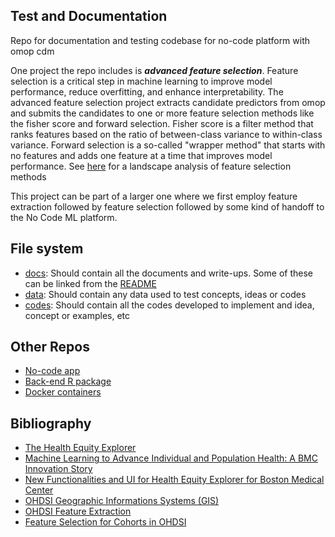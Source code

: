 ## Test and Documentation
Repo for documentation and testing codebase for no-code platform with omop cdm

One project the repo includes is ***advanced feature selection***. Feature selection is a critical step in machine learning to improve model performance, reduce overfitting, and enhance interpretability. The advanced feature selection project extracts candidate predictors from omop and submits the candidates to one or more feature selection methods like the fisher score and forward selection. Fisher score is a filter method that ranks features based on the ratio of between-class variance to within-class variance. Forward selection is a so-called "wrapper method" that starts with no features and adds one feature at a time that improves model performance. See [here](./docs/Machine%20learning%20feature%20Selection%20Methods%20Overview_LNS.docx) for a landscape analysis of feature selection methods

This project can be part of a larger one where we first employ feature extraction followed by feature selection followed by some kind of handoff to the No Code ML platform.

## File system

- [docs](./docs): Should contain all the documents and write-ups. Some of these can be linked from the [README](./README.md)
- [data](./data): Should contain any data used to test concepts, ideas or codes
- [codes](./codes): Should contain all the codes developed to implement and idea, concept or examples, etc

## Other Repos
- [No-code app](https://github.com/aphrc-nocode/no-code-app)
- [Back-end R package](https://github.com/aphrc-nocode/Rautoml)
- [Docker containers](https://github.com/aphrc-nocode/no-code-devops)

## Bibliography
- [The Health Equity Explorer](https://www.cambridge.org/core/journals/journal-of-clinical-and-translational-science/article/health-equity-explorer-an-opensource-resource-for-distributed-health-equity-visualization-and-research-across-common-data-models/889DA01EF0A2C89BCDD501C7AC22B127)
- [Machine Learning to Advance Individual and Population Health: A BMC Innovation Story](https://www.appsilon.com/case-studies/machine-learning-to-advance-individual-and-population-health-a-bmc-innovation-story)
- [New Functionalities and UI for Health Equity Explorer for Boston Medical Center](https://www.appsilon.com/case-studies/new-functionalities-and-ui-for-health-equity-explorer-for-boston-medical-center)
- [OHDSI Geographic Informations Systems (GIS)](https://ohdsi.github.io/GIS/#OHDSI_Geographic_Informations_Systems_(GIS))
- [OHDSI Feature Extraction](https://github.com/OHDSI/FeatureExtraction?tab=readme-ov-file)
- [Feature Selection for Cohorts in OHDSI](https://docs.google.com/document/d/1TpeGBYQR3kUVeUQ4PM5GdGpuZApZNN-KDH9IguETJps/edit?tab=t.0)
